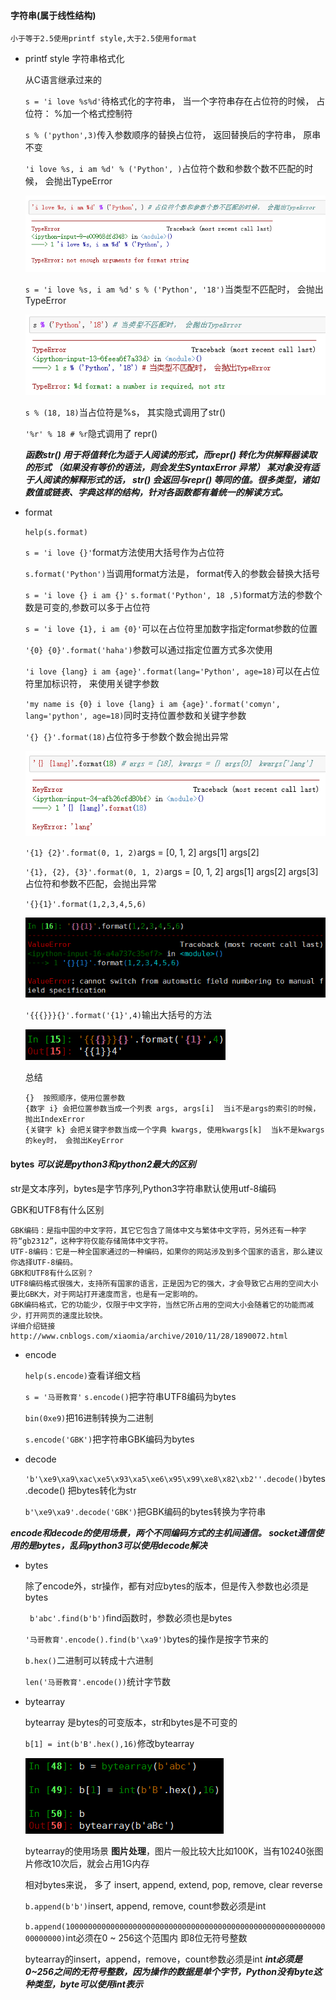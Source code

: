 #### 字符串(属于线性结构)

    小于等于2.5使用printf style,大于2.5使用format

* printf style 字符串格式化

  从C语言继承过来的

  `s = 'i love %s%d'`待格式化的字符串， 当一个字符串存在占位符的时候， 占位符： %加一个格式控制符

  `s % ('python',3)`传入参数顺序的替换占位符， 返回替换后的字符串， 原串不变

  `'i love %s, i am %d' % ('Python', )`占位符个数和参数个数不匹配的时候， 会抛出TypeError

  ![](images/printf1.png)

  `s = 'i love %s, i am %d'` `s % ('Python', '18')`当类型不匹配时， 会抛出TypeError

  ![](images/printf2.png)

  `s % (18, 18)`当占位符是%s， 其实隐式调用了str()

  `'%r' % 18 # %r`隐式调用了 repr()

  ***函数str() 用于将值转化为适于人阅读的形式，而repr() 转化为供解释器读取的形式
（如果没有等价的语法，则会发生SyntaxError 异常） 某对象没有适于人阅读的解释形式的话， str() 会返回与repr()
   等同的值。很多类型，诸如数值或链表、字典这样的结构，针对各函数都有着统一的解读方式。***

* format

  `help(s.format)`

  `s = 'i love {}'`format方法使用大括号作为占位符

  `s.format('Python')`当调用format方法是， format传入的参数会替换大括号

  `s = 'i love {} i am {}'` `s.format('Python', 18 ,5)`format方法的参数个数是可变的,参数可以多于占位符

  `s = 'i love {1}, i am {0}'`可以在占位符里加数字指定format参数的位置

  `'{0} {0}'.format('haha')`参数可以通过指定位置方式多次使用

  `'i love {lang} i am {age}'.format(lang='Python', age=18)`可以在占位符里加标识符， 来使用关键字参数

  `'my name is {0} i love {lang} i am {age}'.format('comyn', lang='python', age=18)`同时支持位置参数和关键字参数

  `'{} {}'.format(18)`占位符多于参数个数会抛出异常

  ![](images/format3.png)

  `'{1} {2}'.format(0, 1, 2)`args = [0, 1, 2] args[1] args[2]

  `'{1}, {2}, {3}'.format(0, 1, 2)`args = [0, 1, 2]  args[1]  args[2] args[3]占位符和参数不匹配，会抛出异常

  `'{}{1}'.format(1,2,3,4,5,6)`

  ![](images/format4.png)

  `'{{{}}}{}'.format('{1}',4)`输出大括号的方法

  ![](images/format1.png)

  总结
  ```
  {}  按照顺序，使用位置参数
  {数字 i} 会把位置参数当成一个列表 args, args[i]  当i不是args的索引的时候， 抛出IndexError
  {关键字 k} 会把关键字参数当成一个字典 kwargs, 使用kwargs[k]  当k不是kwargs的key时， 会抛出KeyError
  ```

#### bytes ***可以说是python3和python2最大的区别***

  str是文本序列，bytes是字节序列,Python3字符串默认使用utf-8编码

  GBK和UTF8有什么区别
  ```
  GBK编码：是指中国的中文字符，其它它包含了简体中文与繁体中文字符，另外还有一种字符“gb2312”，这种字符仅能存储简体中文字符。
  UTF-8编码：它是一种全国家通过的一种编码，如果你的网站涉及到多个国家的语言，那么建议你选择UTF-8编码。
  GBK和UTF8有什么区别？
  UTF8编码格式很强大，支持所有国家的语言，正是因为它的强大，才会导致它占用的空间大小要比GBK大，对于网站打开速度而言，也是有一定影响的。
  GBK编码格式，它的功能少，仅限于中文字符，当然它所占用的空间大小会随着它的功能而减少，打开网页的速度比较快。
  详细介绍链接http://www.cnblogs.com/xiaomia/archive/2010/11/28/1890072.html
  ```

* encode

  `help(s.encode)`查看详细文档

  `s = '马哥教育'` `s.encode()`把字符串UTF8编码为bytes

  `bin(0xe9)`把16进制转换为二进制

  `s.encode('GBK')`把字符串GBK编码为bytes

* decode

  `'b'\xe9\xa9\xac\xe5\x93\xa5\xe6\x95\x99\xe8\x82\xb2''.decode()`bytes.decode() 把bytes转化为str

  `b'\xe9\xa9'.decode('GBK')`把GBK编码的bytes转换为字符串

***encode和decode的使用场景，两个不同编码方式的主机间通信。
  socket通信使用的是bytes，乱码python3可以使用decode解决***

* bytes

  除了encode外，str操作，都有对应bytes的版本，但是传入参数也必须是bytes

  ` b'abc'.find(b'b')`find函数时，参数必须也是bytes

  `'马哥教育'.encode().find(b'\xa9')`bytes的操作是按字节来的

  `b.hex()`二进制可以转成十六进制

  `len('马哥教育'.encode())`统计字节数

* bytearray

  bytearray 是bytes的可变版本，str和bytes是不可变的

  `b[1] = int(b'B'.hex(),16)`修改bytearray

  ![](images/bytearray1.png)

  bytearray的使用场景 **图片处理**，图片一般比较大比如100K，当有10240张图片修改10次后，就会占用1G内存

  相对bytes来说， 多了 insert, append, extend, pop, remove, clear reverse

  `b.append(b'b')`insert, append, remove, count参数必须是int

  `b.append(100000000000000000000000000000000000000000000000000000000000000000)`int必须在0 ~ 256这个范围内 即8位无符号整数

  bytearray的insert，append，remove，count参数必须是int ***int必须是0~256之间的无符号整数，因为操作的数据是单个字节，Python没有byte这种类型，byte可以使用int表示***   
